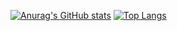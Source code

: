[![Anurag's GitHub stats](https://github-readme-stats.vercel.app/api?username=AnderMoreno15&show_icons=true&theme=tokyonight&show=reviews,prs_merged,prs_merged_percentageshow_icons=true)](https://github.com/anuraghazra/github-readme-stats)
[![Top Langs](https://github-readme-stats.vercel.app/api/top-langs/?username=AnderMoreno15&layout=compact&theme=tokyonight)](https://github.com/anuraghazra/github-readme-stats)
